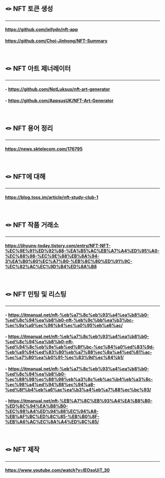 ## 🪢 NFT 토큰 생성
***
#### https://github.com/jellydn/nft-app
#### https://github.com/Choi-Jinhong/NFT-Summary

<br>

## 🪢 NFT 아트 제너레이터
***
#### - https://github.com/NotLuksus/nft-art-generator
#### - https://github.com/AppsusUK/NFT-Art-Generator
<br>

## 🪢 NFT 용어 정리
***
#### https://news.sktelecom.com/176795
<br>

## 🪢 NFT에 대해
***
#### https://blog.toss.im/article/nft-study-club-1
<br>

## 🪢 NFT 작품 거래소
***
#### https://jihyuns-today.tistory.com/entry/NFT-NFT-%EC%9E%91%ED%92%88-%EA%B5%AC%EB%A7%A4%ED%95%A0-%EC%88%98-%EC%9E%88%EB%8A%94-3%EA%B0%80%EC%A7%80-%EB%8C%80%ED%91%9C-%EC%82%AC%EC%9D%B4%ED%8A%B8

<br>

## 🪢 NFT 민팅 및 리스팅
***
#### - https://itmanual.net/nft-%eb%a7%8c%eb%93%a4%ea%b8%b0-%ed%8c%94%ea%b8%b0-nft-%eb%9c%bb%ea%b3%bc-%ec%9a%a9%ec%96%b4%ec%a0%95%eb%a6%ac/
#### - https://itmanual.net/nft-%eb%a7%8c%eb%93%a4%ea%b8%b0-%ed%8c%94%ea%b8%b0-nft-%ed%94%8c%eb%9e%ab%ed%8f%bc-%ec%84%a0%ed%83%9d-%eb%a9%94%ed%83%80%eb%a7%88%ec%8a%a4%ed%81%ac-%ec%a7%80%ea%b0%91-%ec%83%9d%ec%84%b1/
#### - https://itmanual.net/nft-%eb%a7%8c%eb%93%a4%ea%b8%b0-%ed%8c%94%ea%b8%b0-%ec%88%98%ec%88%98%eb%a3%8c%eb%ac%b4%eb%a3%8c-%ec%98%a4%ed%94%88%ec%94%a8-%ed%8f%b4%eb%a6%ac%ea%b3%a4%eb%a7%88%ec%bc%93/
#### - https://itmanual.net/nft-%EB%A7%8C%EB%93%A4%EA%B8%B0-%ED%8C%94%EA%B8%B0-%EC%98%A4%ED%94%88%EC%94%A8-%EB%AF%BC%ED%8C%85-%EB%B0%8F-%EB%A6%AC%EC%8A%A4%ED%8C%85/
<br>

## 🪢 NFT 제작
***
#### https://www.youtube.com/watch?v=IEOsoUiT_30

<br>

